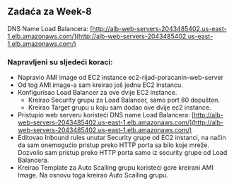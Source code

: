 ## Zadaća za Week-8

DNS Name Load Balancera: [http://alb-web-servers-2043485402.us-east-1.elb.amazonaws.com/](http://alb-web-servers-2043485402.us-east-1.elb.amazonaws.com/)

### Napravljeni su sljedeći koraci:
- Napravio AMI image od EC2 instance ec2-rijad-poracanin-web-server
- Od tog AMI image-a sam kreirao još jednu EC2 instancu.
- Konfigurisao Load Balancer za ove dvije EC2 instance.
    - Kreirao Security grupu za Load Balancer, samo port 80 dopušten.
    - Kreirao Target grupu u koju sam dodao ove dvije ec2 instance.
- Pristupio web serveru koristeći DNS name Load Balancera: [http://alb-web-servers-2043485402.us-east-1.elb.amazonaws.com/](http://alb-web-servers-2043485402.us-east-1.elb.amazonaws.com/)
- Editovao Inbound rules unutar Security grupe od EC2 instanci, na način da sam onemogućio pristup preko HTTP porta sa bilo koje mreže. Dozvolio sam pristup preko HTTP porta samo iz security grupe od Load Balancera. 
- Kreirao Template za Auto Scalling grupu koristeći gore kreirani AMI Image. Na osnovu toga kreirao Auto Scalling grupu.